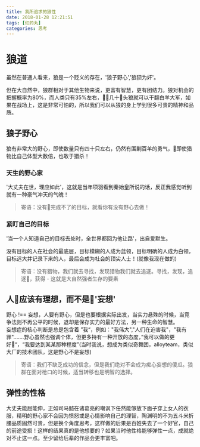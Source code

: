 ```yaml
---
title: 我所追求的狼性
date: 2018-01-28 12:21:51
tags: [红药丸]
categories: 思考
---
```

# 狼道

虽然在普通人看来，狼是一个贬义的存在，'狼子野心','狼狈为奸'。

但在大自然中，狼群相对于其他生物来说，更富有智慧，更有团结力。狼对机会的把握概率为80%，而人类只有35%左右，几十头狼就可以干翻白羊大军，如果在战场上，这是非常可怕的，所以我们可以从狼的身上学到很多可贵的精神和品质。

## 狼子野心

狼有非常大的野心，即使数量只有四十只左右，仍然有围剿百羊的勇气，即使猎物比自己体型大数倍，也敢于猎杀！

### 天生的野心家

'大丈夫在世，理应如此'，这就是当年项羽看到秦始皇所说的话，反正我感觉听到就有一种豪气冲天的气魄！
> 寄语：没有完成不了的目标，就看你有没有野心去做！

### 紧盯自己的目标

'当一个人知道自己的目标去处时，全世界都回为他让路'，出自爱默生。

没有目标的人在社会的最底层，目标模糊的人成为蓝领，目标明确的人成为白领，目标远大并记录下来的人，最后会成为社会的顶尖人士！(就像我现在做的)
> 寄语：没有猎物，我们就去寻找，发现猎物我们就去追逐。寻找，发现，追逐，获得 - 这就是大自然强者生存的要素

## 人应该有理想，而不是'妄想'

野心 !== 妄想，人要有野心，但是也要根据实际出发，当实力悬殊的时候，当竞争法则不再公平的时候，退却是保存实力的最好方法，另一种生命的智慧。<br>
妄想症的核心判断是总是包含着 ”我“，例如："我伟大","人们在迫害我"，"我有罪".......野心虽然也强调个体，但更多持有一种开放的态度，”我可以做的更好“，“我要达到某某那种程度”(当时我说，想成为类似奇舞团，alloyteam，类似大厂的技术团队，这是野心不是妄想)
> 寄语：我们不缺乏成功的信念，但是我们绝对不会成为痴心妄想的傻瓜。狼群在面对枪口的时候，适当转移也是明智的选择。

## 弹性的性格

大丈夫能屈能伸，正如司马懿在诸葛亮的嘲讽下任然能够放下面子穿上女人的衣服，精明的野心家不会因为愤怒或是心情影响自己的理智，陶渊明的不为五斗米折腰品质固然可贵，但是换个角度思考，这样做的后果是百姓失去了一个好官，自己的前途受损！这样的结果真的是他想要的？如果当时他性格能够弹性一点，成就绝对不止这一点。至少留给后辈的作品会更丰富吧。